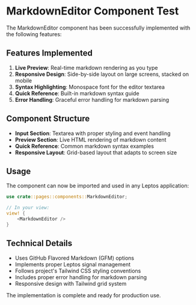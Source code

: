 # MarkdownEditor Component Test

The MarkdownEditor component has been successfully implemented with the following features:

## Features Implemented

1. **Live Preview**: Real-time markdown rendering as you type
2. **Responsive Design**: Side-by-side layout on large screens, stacked on mobile
3. **Syntax Highlighting**: Monospace font for the editor textarea
4. **Quick Reference**: Built-in markdown syntax guide
5. **Error Handling**: Graceful error handling for markdown parsing

## Component Structure

- **Input Section**: Textarea with proper styling and event handling
- **Preview Section**: Live HTML rendering of markdown content
- **Quick Reference**: Common markdown syntax examples
- **Responsive Layout**: Grid-based layout that adapts to screen size

## Usage

The component can now be imported and used in any Leptos application:

```rust
use crate::pages::components::MarkdownEditor;

// In your view:
view! {
    <MarkdownEditor />
}
```

## Technical Details

- Uses GitHub Flavored Markdown (GFM) options
- Implements proper Leptos signal management
- Follows project's Tailwind CSS styling conventions
- Includes proper error handling for markdown parsing
- Responsive design with Tailwind grid system

The implementation is complete and ready for production use.